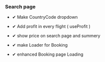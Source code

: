 ###  Search page 
  
  
- ✔  Make  CountryCode  dropdown  
 
- ✔ Add profit in every flight  ( useProfit )

- ✔  show price on search page  and summery 

- ✔  make Loader for Booking 

- ✔  enhanced Booking page Loading


